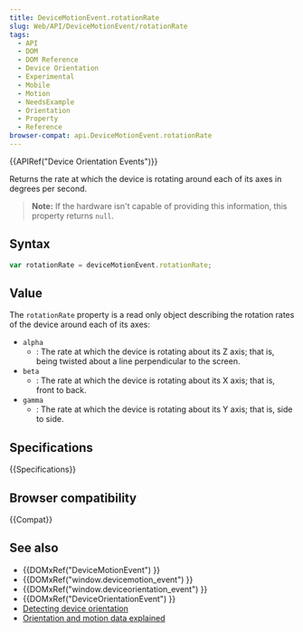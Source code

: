 ```yaml
---
title: DeviceMotionEvent.rotationRate
slug: Web/API/DeviceMotionEvent/rotationRate
tags:
  - API
  - DOM
  - DOM Reference
  - Device Orientation
  - Experimental
  - Mobile
  - Motion
  - NeedsExample
  - Orientation
  - Property
  - Reference
browser-compat: api.DeviceMotionEvent.rotationRate
---
```

{{APIRef("Device Orientation Events")}}

Returns the rate at which the device is rotating around each of its axes in degrees per
second.

> **Note:** If the hardware isn't capable of providing this
> information, this property returns `null`.

## Syntax

```js
var rotationRate = deviceMotionEvent.rotationRate;
```

## Value

The `rotationRate` property is a read only object describing the rotation
rates of the device around each of its axes:

- `alpha`
  - : The rate at which the device is rotating about its Z axis; that is, being twisted
    about a line perpendicular to the screen.
- `beta`
  - : The rate at which the device is rotating about its X axis; that is, front to back.
- `gamma`
  - : The rate at which the device is rotating about its Y axis; that is, side to side.

## Specifications

{{Specifications}}

## Browser compatibility

{{Compat}}

## See also

- {{DOMxRef("DeviceMotionEvent") }}
- {{DOMxRef("window.devicemotion_event") }}
- {{DOMxRef("window.deviceorientation_event") }}
- {{DOMxRef("DeviceOrientationEvent") }}
- [Detecting device
  orientation](/en-US/docs/Web/API/Detecting_device_orientation)
- [Orientation and motion data
  explained](/en-US/docs/Web/Guide/Events/Orientation_and_motion_data_explained)
